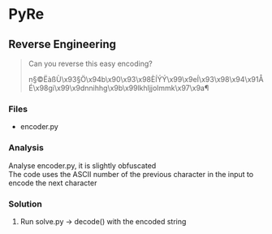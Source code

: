# PyRe
## Reverse Engineering

> Can you reverse this easy encoding?
>
> n§©ËàßÙ\x93§Ö\x94b\x90\x93\x98ÈÍÝÝ\x99\x9eÍ\x93\x98\x94\x91ÅÉ\x98gi\x99\x9dnnihhg\x9b\x99lkhljjolmmk\x97\x9a¶

### Files
- encoder.py

### Analysis
Analyse encoder.py, it is slightly obfuscated<br />
The code uses the ASCII number of the previous character in the input to encode the next character

### Solution
1. Run solve.py -> decode() with the encoded string
